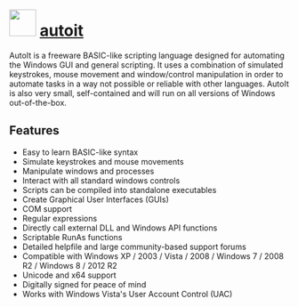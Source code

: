 ﻿# <img src="https://cdn.rawgit.com/chocolatey/chocolatey-coreteampackages/40da80591281de666f24852bb71cb12449cf2997/icons/autoit.png" width="48" height="48"/> [autoit](https://chocolatey.org/packages/autoit)


AutoIt is a freeware BASIC-like scripting language designed for automating the Windows GUI and general scripting.
It uses a combination of simulated keystrokes, mouse movement and window/control manipulation in order to automate tasks in a way not possible or reliable with other languages.
AutoIt is also very small, self-contained and will run on all versions of Windows out-of-the-box.

## Features

* Easy to learn BASIC-like syntax
* Simulate keystrokes and mouse movements
* Manipulate windows and processes
* Interact with all standard windows controls
* Scripts can be compiled into standalone executables
* Create Graphical User Interfaces (GUIs)
* COM support
* Regular expressions
* Directly call external DLL and Windows API functions
* Scriptable RunAs functions
* Detailed helpfile and large community-based support forums
* Compatible with Windows XP / 2003 / Vista / 2008 / Windows 7 / 2008 R2 / Windows 8 / 2012 R2
* Unicode and x64 support
* Digitally signed for peace of mind
* Works with Windows Vista's User Account Control (UAC)


